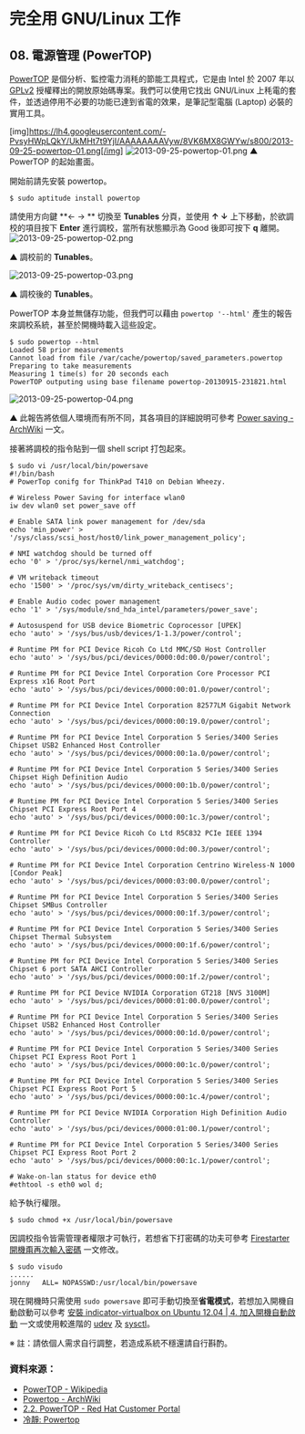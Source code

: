 # 完全用 GNU/Linux 工作

## 08. 電源管理 (PowerTOP)

[PowerTOP](https://01.org/powertop/) 是個分析、監控電力消秏的節能工具程式，它是由 Intel 於 2007 年以 [GPLv2](http://www.gnu.org/licenses/gpl-2.0.html) 授權釋出的開放原始碼專案。我們可以使用它找出 GNU/Linux 上秏電的套件，並透過停用不必要的功能已達到省電的效果，是筆記型電腦 (Laptop) 必裝的實用工具。

[img]https://lh4.googleusercontent.com/-PvsyHWpLQkY/UkMHt7t9YjI/AAAAAAAAVyw/8VK6MX8GWYw/s800/2013-09-25-powertop-01.png[/img]
![2013-09-25-powertop-01.png](imgs/2013-09-25-powertop-01.png "2013-09-25-powertop-01.png")
▲ PowerTOP 的起始畫面。

開始前請先安裝 powertop。
	
	$ sudo aptitude install powertop

請使用方向鍵 **← → ** 切換至 **Tunables** 分頁，並使用 **↑ ↓** 上下移動，於欲調校的項目按下 **Enter** 進行調校，當所有狀態顯示為 Good 後即可按下 **q** 離開。
![2013-09-25-powertop-02.png](imgs/2013-09-25-powertop-02.png "2013-09-25-powertop-02.png")

▲ 調校前的 **Tunables**。

![2013-09-25-powertop-03.png](imgs/2013-09-25-powertop-03.png "2013-09-25-powertop-03.png")

▲ 調校後的 **Tunables**。

PowerTOP 本身並無儲存功能，但我們可以藉由 ``powertop '--html'`` 產生的報告來調校系統，甚至於開機時載入這些設定。

	$ sudo powertop --html
	Loaded 58 prior measurements
	Cannot load from file /var/cache/powertop/saved_parameters.powertop
	Preparing to take measurements
	Measuring 1 time(s) for 20 seconds each
	PowerTOP outputing using base filename powertop-20130915-231821.html

![2013-09-25-powertop-04.png](imgs/2013-09-25-powertop-04.png "2013-09-25-powertop-04.png")

▲ 此報告將依個人環境而有所不同，其各項目的詳細說明可參考 [Power saving - ArchWiki](https://wiki.archlinux.org/index.php/Power_saving) 一文。

接著將調校的指令貼到一個 shell script 打包起來。

	$ sudo vi /usr/local/bin/powersave
	#!/bin/bash
	# PowerTop conifg for ThinkPad T410 on Debian Wheezy.
	
	# Wireless Power Saving for interface wlan0
	iw dev wlan0 set power_save off
	
	# Enable SATA link power management for /dev/sda
	echo 'min_power' > '/sys/class/scsi_host/host0/link_power_management_policy';
	
	# NMI watchdog should be turned off
	echo '0' > '/proc/sys/kernel/nmi_watchdog';
	
	# VM writeback timeout
	echo '1500' > '/proc/sys/vm/dirty_writeback_centisecs';
	
	# Enable Audio codec power management	
	echo '1' > '/sys/module/snd_hda_intel/parameters/power_save';
	
	# Autosuspend for USB device Biometric Coprocessor [UPEK]	
	echo 'auto' > '/sys/bus/usb/devices/1-1.3/power/control';
	
	# Runtime PM for PCI Device Ricoh Co Ltd MMC/SD Host Controller
	echo 'auto' > '/sys/bus/pci/devices/0000:0d:00.0/power/control';
	
	# Runtime PM for PCI Device Intel Corporation Core Processor PCI Express x16 Root Port	
	echo 'auto' > '/sys/bus/pci/devices/0000:00:01.0/power/control';
	
	# Runtime PM for PCI Device Intel Corporation 82577LM Gigabit Network Connection	
	echo 'auto' > '/sys/bus/pci/devices/0000:00:19.0/power/control';
	
	# Runtime PM for PCI Device Intel Corporation 5 Series/3400 Series Chipset USB2 Enhanced Host Controller	
	echo 'auto' > '/sys/bus/pci/devices/0000:00:1a.0/power/control';
	
	# Runtime PM for PCI Device Intel Corporation 5 Series/3400 Series Chipset High Definition Audio	
	echo 'auto' > '/sys/bus/pci/devices/0000:00:1b.0/power/control';
	
	# Runtime PM for PCI Device Intel Corporation 5 Series/3400 Series Chipset PCI Express Root Port 4	
	echo 'auto' > '/sys/bus/pci/devices/0000:00:1c.3/power/control';
	
	# Runtime PM for PCI Device Ricoh Co Ltd R5C832 PCIe IEEE 1394 Controller	
	echo 'auto' > '/sys/bus/pci/devices/0000:0d:00.3/power/control';
	
	# Runtime PM for PCI Device Intel Corporation Centrino Wireless-N 1000 [Condor Peak]	
	echo 'auto' > '/sys/bus/pci/devices/0000:03:00.0/power/control';
	
	# Runtime PM for PCI Device Intel Corporation 5 Series/3400 Series Chipset SMBus Controller	
	echo 'auto' > '/sys/bus/pci/devices/0000:00:1f.3/power/control';
	
	# Runtime PM for PCI Device Intel Corporation 5 Series/3400 Series Chipset Thermal Subsystem	
	echo 'auto' > '/sys/bus/pci/devices/0000:00:1f.6/power/control';
	
	# Runtime PM for PCI Device Intel Corporation 5 Series/3400 Series Chipset 6 port SATA AHCI Controller	
	echo 'auto' > '/sys/bus/pci/devices/0000:00:1f.2/power/control';
	
	# Runtime PM for PCI Device NVIDIA Corporation GT218 [NVS 3100M]	
	echo 'auto' > '/sys/bus/pci/devices/0000:01:00.0/power/control';
	
	# Runtime PM for PCI Device Intel Corporation 5 Series/3400 Series Chipset USB2 Enhanced Host Controller	
	echo 'auto' > '/sys/bus/pci/devices/0000:00:1d.0/power/control';
	
	# Runtime PM for PCI Device Intel Corporation 5 Series/3400 Series Chipset PCI Express Root Port 1
	echo 'auto' > '/sys/bus/pci/devices/0000:00:1c.0/power/control';
	
	# Runtime PM for PCI Device Intel Corporation 5 Series/3400 Series Chipset PCI Express Root Port 5	
	echo 'auto' > '/sys/bus/pci/devices/0000:00:1c.4/power/control';
	
	# Runtime PM for PCI Device NVIDIA Corporation High Definition Audio Controller	
	echo 'auto' > '/sys/bus/pci/devices/0000:01:00.1/power/control';
	
	# Runtime PM for PCI Device Intel Corporation 5 Series/3400 Series Chipset PCI Express Root Port 2	
	echo 'auto' > '/sys/bus/pci/devices/0000:00:1c.1/power/control';
	
	# Wake-on-lan status for device eth0
	#ethtool -s eth0 wol d;

給予執行權限。

	$ sudo chmod +x /usr/local/bin/powersave

因調校指令皆需管理者權限才可執行，若想省下打密碼的功夫可參考 [Firestarter 開機甭再次輸入密碼](http://note.drx.tw/2008/02/firestarter-no-password.html) 一文修改。

	$ sudo visudo
	......
	jonny   ALL= NOPASSWD:/usr/local/bin/powersave

現在開機時只需使用 ``sudo powersave`` 即可手動切換至**省電模式**，若想加入開機自動啟動可以參考 [安裝 indicator-virtualbox on Ubuntu 12.04 | 4. 加入開機自動啟動](http://note.drx.tw/2012/09/install-indicator-virtualbox-on-ubuntu-12.04.html#autostart) 一文或使用較進階的 [udev](https://wiki.archlinux.org/index.php/Udev_rules) 及 [sysctl](https://wiki.archlinux.org/index.php/Sysctl)。

※ 註：請依個人需求自行調整，若造成系統不穩還請自行斟酌。

### 資料來源：

- [PowerTOP - Wikipedia](http://en.wikipedia.org/wiki/PowerTOP)
- [Powertop - ArchWiki](https://wiki.archlinux.org/index.php/Powertop)
- [2.2. PowerTOP - Red Hat Customer Portal](https://access.redhat.com/site/documentation/zh-TW/Red_Hat_Enterprise_Linux/6/html/Power_Management_Guide/PowerTOP.html)
- [冷靜: Powertop](http://bluequiet.blogspot.tw/2010/01/blog-post.html)

